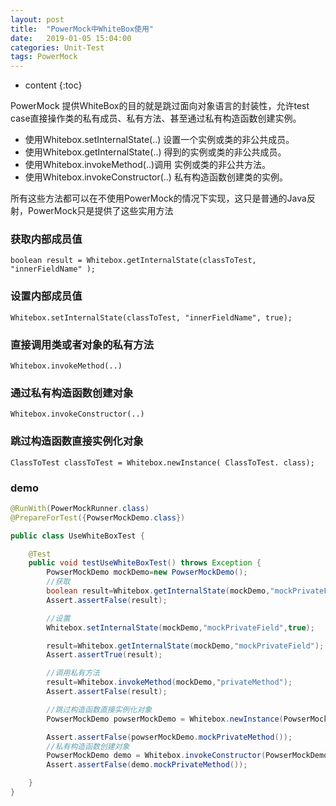 ```yaml
---
layout: post
title:  "PowerMock中WhiteBox使用"
date:   2019-01-05 15:04:00
categories: Unit-Test
tags: PowerMock
---
```


* content
{:toc}

PowerMock 提供WhiteBox的目的就是跳过面向对象语言的封装性，允许test case直接操作类的私有成员、私有方法、甚至通过私有构造函数创建实例。
- 使用Whitebox.setInternalState(..) 设置一个实例或类的非公共成员。
- 使用Whitebox.getInternalState(..) 得到的实例或类的非公共成员。
- 使用Whitebox.invokeMethod(..)调用 实例或类的非公共方法。
- 使用Whitebox.invokeConstructor(..) 私有构造函数创建类的实例。

所有这些方法都可以在不使用PowerMock的情况下实现，这只是普通的Java反射，PowerMock只是提供了这些实用方法





### 获取内部成员值

    boolean result = Whitebox.getInternalState(classToTest, "innerFieldName" );
 
### 设置内部成员值

    Whitebox.setInternalState(classToTest, "innerFieldName", true);  
    
### 直接调用类或者对象的私有方法

    Whitebox.invokeMethod(..)  
    
### 通过私有构造函数创建对象

    Whitebox.invokeConstructor(..)  
    
### 跳过构造函数直接实例化对象
    
    ClassToTest classToTest = Whitebox.newInstance( ClassToTest. class);  
    
### demo
```java
@RunWith(PowerMockRunner.class)
@PrepareForTest({PowserMockDemo.class})

public class UseWhiteBoxTest {

    @Test
    public void testUseWhiteBoxTest() throws Exception {
        PowserMockDemo mockDemo=new PowserMockDemo();
        //获取
        boolean result=Whitebox.getInternalState(mockDemo,"mockPrivateField");
        Assert.assertFalse(result);

        //设置
        Whitebox.setInternalState(mockDemo,"mockPrivateField",true);

        result=Whitebox.getInternalState(mockDemo,"mockPrivateField");
        Assert.assertTrue(result);

        //调用私有方法
        result=Whitebox.invokeMethod(mockDemo,"privateMethod");
        Assert.assertFalse(result);

        //跳过构造函数直接实例化对象
        PowserMockDemo powserMockDemo = Whitebox.newInstance(PowserMockDemo.class);

        Assert.assertFalse(powserMockDemo.mockPrivateMethod());
        //私有构造函数创建对象
        PowserMockDemo demo = Whitebox.invokeConstructor(PowserMockDemo.class);
        Assert.assertFalse(demo.mockPrivateMethod());

    }
}
```